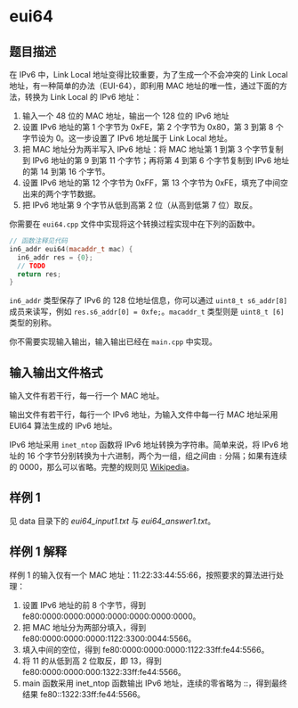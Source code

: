# eui64

## 题目描述

在 IPv6 中，Link Local 地址变得比较重要，为了生成一个不会冲突的 Link Local 地址，有一种简单的办法（EUI-64），即利用 MAC 地址的唯一性，通过下面的方法，转换为 Link Local 的 IPv6 地址：

1. 输入一个 48 位的 MAC 地址，输出一个 128 位的 IPv6 地址
2. 设置 IPv6 地址的第 1 个字节为 0xFE，第 2 个字节为 0x80，第 3 到第 8 个字节设为 0。这一步设置了 IPv6 地址属于 Link Local 地址。
3. 把 MAC 地址分为两半写入 IPv6 地址：将 MAC 地址第 1 到第 3 个字节复制到 IPv6 地址的第 9 到第 11 个字节；再将第 4 到第 6 个字节复制到 IPv6 地址的第 14 到第 16 个字节。
4. 设置 IPv6 地址的第 12 个字节为 0xFF，第 13 个字节为 0xFE，填充了中间空出来的两个字节数据。
5. 把 IPv6 地址第 9 个字节从低到高第 2 位（从高到低第 7 位）取反。

你需要在 `eui64.cpp` 文件中实现将这个转换过程实现中在下列的函数中。

```cpp
// 函数注释见代码
in6_addr eui64(macaddr_t mac) {
  in6_addr res = {0};
  // TODO
  return res;
}
```

`in6_addr` 类型保存了 IPv6 的 128 位地址信息，你可以通过 `uint8_t s6_addr[8]` 成员来读写，例如 `res.s6_addr[0] = 0xfe;`。`macaddr_t` 类型则是 `uint8_t [6]` 类型的别称。

你不需要实现输入输出，输入输出已经在 `main.cpp` 中实现。

## 输入输出文件格式

输入文件有若干行，每一行一个 MAC 地址。

输出文件有若干行，每行一个 IPv6 地址，为输入文件中每一行 MAC 地址采用 EUI64 算法生成的 IPv6 地址。

IPv6 地址采用 `inet_ntop` 函数将 IPv6 地址转换为字符串。简单来说，将 IPv6 地址的 16 个字节分别转换为十六进制，两个为一组，组之间由 `:` 分隔；如果有连续的 0000，那么可以省略。完整的规则见 [Wikipedia](https://en.wikipedia.org/wiki/IPv6_address#Representation)。

## 样例 1

见 data 目录下的 *eui64_input1.txt* 与 *eui64_answer1.txt*。

## 样例 1 解释

样例 1 的输入仅有一个 MAC 地址：11:22:33:44:55:66，按照要求的算法进行处理：

1. 设置 IPv6 地址的前 8 个字节，得到 fe80:0000:0000:0000:0000:0000:0000:0000。
2. 把 MAC 地址分为两部分填入，得到 fe80:0000:0000:0000:1122:3300:0044:5566。
3. 填入中间的空位，得到 fe80:0000:0000:0000:1122:33ff:fe44:5566。
4. 将 11 的从低到高 2 位取反，即 13，得到 fe80:0000:0000:000:1322:33ff:fe44:5566。
5. main 函数采用 inet_ntop 函数输出 IPv6 地址，连续的零省略为 ::，得到最终结果 fe80::1322:33ff:fe44:5566。
